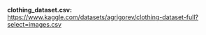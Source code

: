 **clothing_dataset.csv:**
https://www.kaggle.com/datasets/agrigorev/clothing-dataset-full?select=images.csv